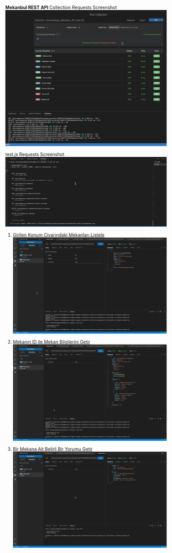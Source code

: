 **Mekanbul REST API**
Collection Requests Screenshot
![Test](./images/test.jpg)

test.js Requests Screenshot
![Terminal Test](./images/Terminal_test.jpg)


1.  [Girilen Konum Civarındaki Mekanları Listele](https://mekanbul5.zeynepsevgi.repl.co/api/mekanlar?enlem=37.7&boylam=35.4)![Girilen Konum Civarındaki Mekanları Listele](./images/enlemboylam.png)

2.  [Mekanın ID ile Mekan Bilgilerini Getir](https://mekanbul5.zeynepsevgi.repl.co/api/mekanlar/637b6fd95705b19c5daf8429)![Mekanın ID ile Mekan Bilgilerini Getir](./images/mekanlar.png)

3.  [Bir Mekana Ait Belirli Bir Yorumu Getir](https://mekanbul5.zeynepsevgi.repl.co/api/mekanlar/637b6fd95705b19c5daf8429/yorumlar/637b96d1882e9c18efe87247)![Bir Mekana Ait Belirli Bir Yorumu Getir](./images/yorum.png)